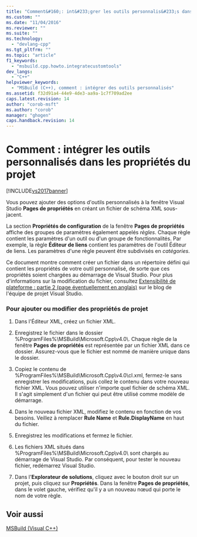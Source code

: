 ```yaml
---
title: "Comment&#160;: int&#233;grer les outils personnalis&#233;s dans les propri&#233;t&#233;s du projet | Microsoft Docs"
ms.custom: ""
ms.date: "11/04/2016"
ms.reviewer: ""
ms.suite: ""
ms.technology: 
  - "devlang-cpp"
ms.tgt_pltfrm: ""
ms.topic: "article"
f1_keywords: 
  - "msbuild.cpp.howto.integratecustomtools"
dev_langs: 
  - "C++"
helpviewer_keywords: 
  - "MSBuild (C++), comment : intégrer des outils personnalisés"
ms.assetid: f32d91a4-44e9-4de3-aa9a-1c7f709ad2ee
caps.latest.revision: 14
author: "corob-msft"
ms.author: "corob"
manager: "ghogen"
caps.handback.revision: 14
---
```

# Comment&#160;: int&#233;grer les outils personnalis&#233;s dans les propri&#233;t&#233;s du projet
[!INCLUDE[vs2017banner](../assembler/inline/includes/vs2017banner.md)]

Vous pouvez ajouter des options d'outils personnalisés à la fenêtre Visual Studio **Pages de propriétés** en créant un fichier de schéma XML sous\-jacent.  
  
 La section **Propriétés de configuration** de la fenêtre **Pages de propriétés** affiche des groupes de paramètres également appelés *règles*.  Chaque règle contient les paramètres d'un outil ou d'un groupe de fonctionnalités.  Par exemple, la règle **Éditeur de liens** contient les paramètres de l'outil Éditeur de liens.  Les paramètres d'une règle peuvent être subdivisés en *catégories*.  
  
 Ce document montre comment créer un fichier dans un répertoire défini qui contient les propriétés de votre outil personnalisé, de sorte que ces propriétés soient chargées au démarrage de Visual Studio.  Pour plus d'informations sur la modification du fichier, consultez [Extensibilité de plateforme : partie 2 \(page éventuellement en anglais\)](http://go.microsoft.com/fwlink/?LinkID=191489) sur le blog de l'équipe de projet Visual Studio.  
  
### Pour ajouter ou modifier des propriétés de projet  
  
1.  Dans l'Éditeur XML, créez un fichier XML.  
  
2.  Enregistrez le fichier dans le dossier %ProgramFiles%\\MSBuild\\Microsoft.Cpp\\v4.0\\.  Chaque règle de la fenêtre **Pages de propriétés** est représentée par un fichier XML dans ce dossier.  Assurez\-vous que le fichier est nommé de manière unique dans le dossier.  
  
3.  Copiez le contenu de %ProgramFiles%\\MSBuild\\Microsoft.Cpp\\v4.0\\cl.xml, fermez\-le sans enregistrer les modifications, puis collez le contenu dans votre nouveau fichier XML.  Vous pouvez utiliser n'importe quel fichier de schéma XML. Il s'agit simplement d'un fichier qui peut être utilisé comme modèle de démarrage.  
  
4.  Dans le nouveau fichier XML, modifiez le contenu en fonction de vos besoins.  Veillez à remplacer **Rule Name** et **Rule.DisplayName** en haut du fichier.  
  
5.  Enregistrez les modifications et fermez le fichier.  
  
6.  Les fichiers XML situés dans %ProgramFiles%\\MSBuild\\Microsoft.Cpp\\v4.0\\ sont chargés au démarrage de Visual Studio.  Par conséquent, pour tester le nouveau fichier, redémarrez Visual Studio.  
  
7.  Dans l'**Explorateur de solutions**, cliquez avec le bouton droit sur un projet, puis cliquez sur **Propriétés**.  Dans la fenêtre **Pages de propriétés**, dans le volet gauche, vérifiez qu'il y a un nouveau nœud qui porte le nom de votre règle.  
  
## Voir aussi  
 [MSBuild \(Visual C\+\+\)](../build/msbuild-visual-cpp.md)